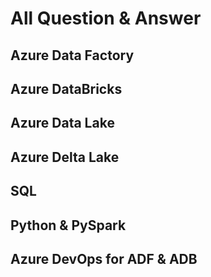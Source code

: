 # All Question & Answer 
## Azure Data Factory
## Azure DataBricks
## Azure Data Lake
## Azure Delta Lake
## SQL
## Python & PySpark
## Azure DevOps for ADF & ADB
